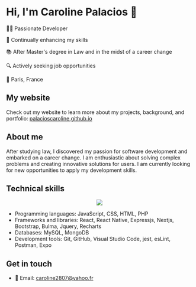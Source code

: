 # Hi, I'm Caroline Palacios 👋

👩‍💻 Passionate Developer

🌱 Continually enhancing my skills

📚 After Master's degree in Law and in the midst of a career change

🔍 Actively seeking job opportunities

📍 Paris, France

## My website

Check out my website to learn more about my projects, background, and portfolio: [palacioscaroline.github.io](https://palacioscaroline.github.io/)

## About me

After studying law, I discovered my passion for software development and embarked on a career change. I am enthusiastic about solving complex problems and creating innovative solutions for users. I am currently looking for new opportunities to apply my development skills.

## Technical skills
<p align="center">
  <a href="https://skillicons.dev">
    <img src="https://skillicons.dev/icons?i=git,js,html,css,react,redux,nodejs,express,nextjs,sass,styledcomponents,materialui,jest,babel,mongodb,mysql,php,bootstrap,jquery,figma,firebase,docker,postman,linux,wordpress" />
  </a>
</p>

- Programming languages: JavaScript, CSS, HTML, PHP
- Frameworks and libraries: React, React Native, Expressjs, Nextjs, Bootstrap, Bulma, Jquery, Recharts
- Databases: MySQL, MongoDB
- Development tools: Git, GitHub, Visual Studio Code, jest, esLint, Postman, Expo

## Get in touch

- 📧 Email: [caroline2807@yahoo.fr](mailto:caroline2807@yahoo.fr)
